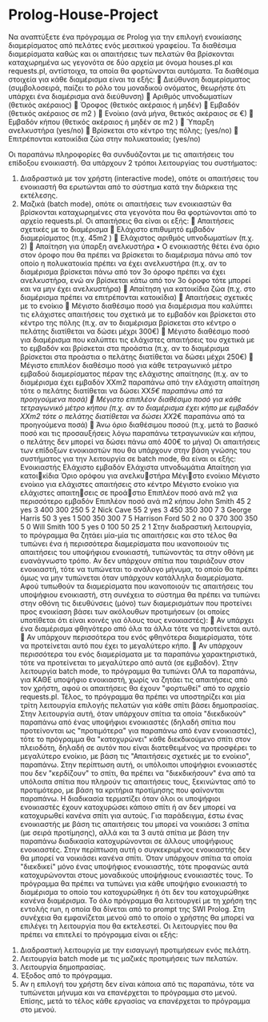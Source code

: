 # Prolog-House-Project

Nα αναπτύξετε ένα πρόγραμμα σε Prolog για την επιλογή ενοικίασης διαμερίσματος από πελάτες ενός 
μεσιτικού γραφείου. Τα διαθέσιμα διαμερίσματα καθώς και οι απαιτήσεις των πελατών θα βρίσκονται 
καταχωρημένα ως γεγονότα σε δύο αρχεία με όνομα houses.pl και requests.pl, αντίστοιχα, τα οποία θα 
φορτώνονται αυτόματα. Τα διαθέσιμα στοιχεία για κάθε διαμέρισμα είναι τα εξής:
 Διεύθυνση διαμερίσματος (συμβολοσειρά, παίζει το ρόλο του μοναδικού ονόματος, θεωρήστε 
ότι υπάρχει ένα διαμέρισμα ανά διεύθυνση)
 Αριθμός υπνοδωματίων (θετικός ακέραιος)
 Όροφος (θετικός ακέραιος ή μηδέν)
 Εμβαδόν (θετικός ακέραιος σε m2
)
 Ενοίκιο (ανά μήνα, θετικός ακέραιος σε €)
 Εμβαδόν κήπου (θετικός ακέραιος ή μηδέν σε m2
)
 Ύπαρξη ανελκυστήρα (yes/no)
 Βρίσκεται στο κέντρο της πόλης; (yes/no)
 Επιτρέπονται κατοικίδια ζώα στην πολυκατοικία; (yes/no)

Οι παραπάνω πληροφορίες θα συνδυάζονται με τις απαιτήσεις του επίδοξου ενοικιαστή. Θα υπάρχουν 2 
τρόποι λειτουργίας του συστήματος: 
1) Διαδραστικά με τον χρήστη (interactive mode), οπότε οι απαιτήσεις του ενοικιαστή θα ερωτώνται 
από το σύστημα κατά την διάρκεια της εκτέλεσης. 
2) Μαζικά (batch mode), οπότε οι απαιτήσεις των ενοικιαστών θα βρίσκονται καταχωρημένες στα 
γεγονότα που θα φορτώνονται από το αρχείο requests.pl.
Οι απαιτήσεις θα είναι οι εξής:
 Απαιτήσεις σχετικές με το διαμέρισμα
 Ελάχιστο επιθυμητό εμβαδόν διαμερίσματος (π.χ. 45m2
)
 Ελάχιστος αριθμός υπνοδωματίων (π.χ. 2)
 Απαίτηση για ύπαρξη ανελκυστήρα
• Ο ενοικιαστής θέτει ένα όριο στον όροφο που θα πρέπει να βρίσκεται το 
διαμέρισμα πάνω από τον οποίο η πολυκατοικία πρέπει να έχει ανελκυστήρα (π.χ. 
αν το διαμέρισμα βρίσκεται πάνω από τον 3ο όροφο πρέπει να έχει ανελκυστήρα, 
ενώ αν βρίσκεται κάτω από τον 3ο όροφο τότε μπορεί και να μην έχει 
ανελκυστήρα)
 Απαίτηση για κατοικίδια ζώα (π.χ. στο διαμέρισμα πρέπει να επιτρέπονται κατοικίδια)
 Απαιτήσεις σχετικές με το ενοίκιο
 Μέγιστο διαθέσιμο ποσό για διαμέρισμα που καλύπτει τις ελάχιστες απαιτήσεις του 
σχετικά με το εμβαδόν και βρίσκεται στο κέντρο της πόλης (π.χ. αν το διαμέρισμα 
βρίσκεται στο κέντρο ο πελάτης διατίθεται να δώσει μέχρι 300€)
 Μέγιστο διαθέσιμο ποσό για διαμέρισμα που καλύπτει τις ελάχιστες απαιτήσεις του 
σχετικά με το εμβαδόν και βρίσκεται στα προάστια (π.χ. αν το διαμέρισμα βρίσκεται στα 
προάστια ο πελάτης διατίθεται να δώσει μέχρι 250€)
 Μέγιστο επιπλέον διαθέσιμο ποσό για κάθε τετραγωνικό μέτρο εμβαδού διαμερίσματος 
πέραν της ελάχιστης απαίτησης (π.χ. αν το διαμέρισμα έχει εμβαδόν ΧΧm2 παραπάνω από 
την ελάχιστη απαίτηση τότε ο πελάτης διατίθεται να δώσει ΧΧ*5€ παραπάνω από τα 
προηγούμενα ποσά)
 Μέγιστο επιπλέον διαθέσιμο ποσό για κάθε τετραγωνικό μέτρο κήπου (π.χ. αν το 
διαμέρισμα έχει κήπο με εμβαδόν ΧΧm2 τότε ο πελάτης διατίθεται να δώσει ΧΧ*2€ 
παραπάνω από τα προηγούμενα ποσά)
 Άνω όριο διαθέσιμου ποσού (π.χ. μετά το βασικό ποσό και τις προσαυξήσεις λόγω 
παραπάνω τετραγωνικών και κήπου, ο πελάτης δεν μπορεί να δώσει πάνω από 400€ το 
μήνα)
Οι απαιτήσεις των επίδοξων ενοικιαστών που θα υπάρχουν στην βάση γνώσης του συστήματος για την 
λειτουργία σε batch mode, θα είναι οι εξής:
Ενοικιαστής Ελάχιστο εμβαδόν
Ελάχιστα υπνοδωμάτια
Απαίτηση για κατοικίδια 
Όριο ορόφου για ανελκυστήρα
Μέγιστο ενοίκιο
Μέγιστο ενοίκιο για ελάχιστες απαιτήσεις στο κέντρο
Μέγιστο ενοίκιο για ελάχιστες απαιτησεις σε προάστιο
Επιπλέον ποσό ανά m2 για περισσότερο εμβαδόν
Επιπλέον ποσό ανά m2 κήπου
John Smith 45 2 yes 3 400 300 250 5 2
Nick Cave 55 2 yes 3 450 350 300 7 3
George Harris 50 3 yes 1 500 350 300 7 5
Harrison Ford 50 2 no 0 370 300 350 5 0
Will Smith 100 5 yes 0 100 50 25 2 1
Στην διαδραστική λειτουργία, το πρόγραμμα θα ζητάει μία-μία τις απαιτήσεις και στο τέλος θα τυπώνει 
ένα ή περισσότερα διαμερίσματα που ικανοποιούν τις απαιτήσεις του υποψήφιου ενοικιαστή, τυπώνοντάς 
τα στην οθόνη με ευανάγνωστο τρόπο. Αν δεν υπάρχουν σπίτια που ταιριάζουν στον ενοικιαστή, τότε να 
τυπώνεται το ανάλογο μήνυμα, το οποίο θα πρέπει όμως να μην τυπώνεται όταν υπάρχουν κατάλληλα 
διαμερίσματα.
Αφού τυπωθούν τα διαμερίσματα που ικανοποιούν τις απαιτήσεις του υποψήφιου ενοικιαστή, στη συνέχεια 
το σύστημα θα πρέπει να τυπώνει στην οθόνη τις διευθύνσεις (μόνο) των διαμερισμάτων που προτείνει 
προς ενοικίαση βάσει των ακόλουθων προτιμήσεων (οι οποίες υποτίθεται ότι είναι κοινές για όλους τους 
ενοικιαστές):
 Αν υπάρχει ένα διαμέρισμα φθηνότερο από όλα τα άλλα τότε να προτείνεται αυτό.
 Αν υπάρχουν περισσότερα του ενός φθηνότερα διαμερίσματα, τότε να προτείνεται αυτό που 
έχει το μεγαλύτερο κήπο.
 Αν υπάρχουν περισσότερα του ενός διαμερίσματα με τα παραπάνω χαρακτηριστικά, τότε να 
προτείνεται το μεγαλύτερο από αυτά (σε εμβαδόν).
Στην λειτουργία batch mode, το πρόγραμμα θα τυπώνει ΟΛΑ τα παραπάνω, για ΚΑΘΕ υποψήφιο 
ενοικιαστή, χωρίς να ζητάει τις απαιτήσεις από τον χρήστη, αφού οι απαιτήσεις θα έχουν "φορτωθεί" από 
το αρχείο requests.pl.
Τέλος, το πρόγραμμα θα πρέπει να υποστηρίζει και μία τρίτη λειτουργία επιλογής πελατών για κάθε σπίτι 
βάσει δημοπρασίας. Στην λειτουργία αυτή, όταν υπάρχουν σπίτια τα οποία "διεκδικούν" παραπάνω από 
ένας υποψήφιοι ενοικιαστές (δηλαδή σπίτια που προτείνονται ως "προτιμότερα" για παραπάνω από έναν 
ενοικιαστές), τότε το πρόγραμμα θα "κατοχυρώνει" κάθε διεκδικούμενο σπίτι στον πλειοδότη, δηλαδή σε 
αυτόν που είναι διατεθειμένος να προσφέρει το μεγαλύτερο ενοίκιο, με βάση τις "Απαιτήσεις σχετικές με 
το ενοίκιο", παραπάνω. Στην περίπτωση αυτή, οι υπόλοιποι υποψήφιοι ενοικιαστές που δεν "κερδίζουν" το 
σπίτι, θα πρέπει να "διεκδικήσουν" ένα από τα υπόλοιπα σπίτια που πληρούν τις απαιτήσεις τους, 
ξεκινώντας από το προτιμότερο, με βάση τα κριτήρια προτίμησης που φαίνονται παραπάνω. Η διαδικασία 
τερματίζει όταν όλοι οι υποψήφιοι ενοικιαστές έχουν κατοχυρώσει κάποιο σπίτι ή αν δεν μπορεί να 
κατοχυρωθεί κανένα σπίτι για αυτούς. Για παράδειγμα, έστω ένας ενοικιαστής με βάση τις απαιτήσεις του 
μπορεί να νοικιάσει 3 σπίτια (με σειρά προτίμησης), αλλά και τα 3 αυτά σπίτια με βάση την παραπάνω 
διαδικασία κατοχυρώνονται σε άλλους υποψήφιους ενοικιαστές. Στην περίπτωση αυτή ο συγκεκριμένος 
ενοικιαστής δεν θα μπορεί να νοικιάσει κανένα σπίτι. Όταν υπάρχουν σπίτια τα οποία "διεκδικεί" μόνο 
ένας υποψήφιος ενοικιαστής, τότε προφανώς αυτά κατοχυρώνονται στους μοναδικούς υποψήφιους 
ενοικιαστές τους. Το πρόγραμμα θα πρέπει να τυπώνει για κάθε υποψήφιο ενοικιαστή το διαμέρισμα το 
οποίο του κατοχυρώθηκε ή ότι δεν του κατοχυρώθηκε κανένα διαμέρισμα.
Το όλο πρόγραμμα θα λειτουργεί με τη χρήση της εντολής run, η οποία θα δίνεται από το prompt της SWI 
Prolog. Στη συνέχεια θα εμφανίζεται μενού από το οποίο ο χρήστης θα μπορεί να επιλέγει τη λειτουργία 
που θα εκτελεστεί. Οι λειτουργίες που θα πρέπει να επιτελεί το πρόγραμμα είναι οι εξής:
1. Διαδραστική λειτουργία με την εισαγωγή προτιμήσεων ενός πελάτη.
2. Λειτουργία batch mode με τις μαζικές προτιμήσεις των πελατών.
3. Λειτουργία δημοπρασίας.
4. Έξοδος από το πρόγραμμα.
5. Αν η επιλογή του χρήστη δεν είναι κάποια από τις παραπάνω, τότε να τυπώνεται μήνυμα και να 
επανέρχεται το πρόγραμμα στο μενού. Επίσης, μετά το τέλος κάθε εργασίας να επανέρχεται το 
πρόγραμμα στο μενού.
